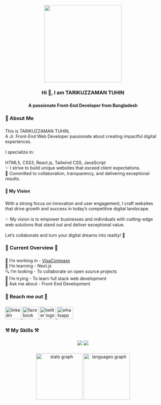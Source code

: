 <div align="center">
  <img height="250" src="https://i.ibb.co.com/v4KFhn5/Banner-Img.png"  />
</div>

###

<p align="left"></p>

###

<h3 align="center">Hi 👋, I am TARIKUZZAMAN TUHIN</h3>

###

<h4 align="center">A passionate Front-End Developer from Bangladesh</h4>

###

<h3 align="left">👋 About Me</h3>

###

<p align="left">This is TARIKUZZAMAN TUHIN,<br>A Jr. Front-End Web Developer passionate about creating impactful digital experiences.<br><br>I specialize in:<br><br>HTML5, CSS3, React.js, Tailwind CSS, JavaScript<br>✨ I strive to build unique websites that exceed client expectations.<br>🤝 Committed to collaboration, transparency, and delivering exceptional results.</p>

###

<div align="left">
</div>

###

<h4 align="left">🌟 My Vision</h4>

###

<p align="left">With a strong focus on innovation and user engagement, I craft websites that drive growth and success in today’s competitive digital landscape.<br><br>✨ My vision is to empower businesses and individuals with cutting-edge web solutions that stand out and deliver exceptional value.<br><br>Let’s collaborate and turn your digital dreams into reality! 🚀</p>

###

<div align="left">
</div>

###

<h3 align="left">🚀 Current Overview 🚀</h3>

###

<p align="left">
  🔭 I’m working in - <a href="https://visa-compass-pass-auth.web.app/" target="_blank">VisaCompass</a><br>
  🌱 I’m learning - Next.js<br>
  🔍 I’m looking - To collaborate on open source projects<br>
  🏃 I’m trying - To learn full stack web development<br>
  💬 Ask me about - Front-End Development
</p>


###

<h3 align="left">📨 Reach me out 📨</h3>

###
<div align="left">
  <a href="https://www.linkedin.com/in/tarikuzzaman-tuhin-29a53132b/" target="_blank">
    <img src="https://raw.githubusercontent.com/maurodesouza/profile-readme-generator/master/src/assets/icons/social/linkedin/default.svg" width="52" height="40" alt="linkedin logo"  />
  </a>
  <a href="https://www.facebook.com/profile.php?id=100069936865122" target="_blank">
    <img src="https://raw.githubusercontent.com/maurodesouza/profile-readme-generator/master/src/assets/icons/social/facebook/default.svg" width="52" height="40" alt="facebook logo"  />
  </a>
  <a href="https://x.com/Tarikuzzaman98" target="_blank">
    <img src="https://raw.githubusercontent.com/maurodesouza/profile-readme-generator/master/src/assets/icons/social/twitter/default.svg" width="52" height="40" alt="twitter logo"  />
  </a>
  <a href="https://wa.me/+8801865966225" target="_blank">
    <img src="https://raw.githubusercontent.com/maurodesouza/profile-readme-generator/master/src/assets/icons/social/whatsapp/default.svg" width="52" height="40" alt="whatsapp logo"  />
  </a>
</div>


###

<h3 align="left">⚒️ My Skills ⚒️</h3>

###

 <div align="center">
    <img src="https://skillicons.dev/icons?i=html,css,tailwind,bootstrap,materialui,javascript,react,nextjs,redux,express,nodejs,firebase,mongodb" />
    <img src="https://skillicons.dev/icons?i=github,vscode,figma,git" /><br>
</div>

###

<div align="center">
  <img src="https://github-readme-stats.vercel.app/api?username=Tarikuzzaman12&hide_title=false&hide_rank=false&show_icons=true&include_all_commits=true&count_private=true&disable_animations=false&theme=dracula&locale=en&hide_border=false&order=1" height="150" alt="stats graph"  />
  <img src="https://github-readme-stats.vercel.app/api/top-langs?username=Tarikuzzaman12&locale=en&hide_title=false&layout=compact&card_width=320&langs_count=5&theme=dracula&hide_border=false&order=2" height="150" alt="languages graph"  />
</div>


